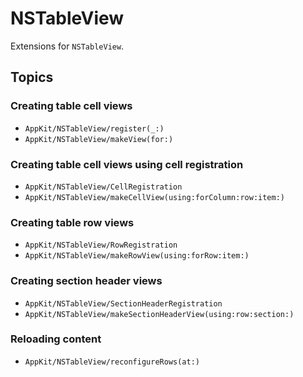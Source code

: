 # NSTableView

Extensions for `NSTableView`.

## Topics

### Creating table cell views

- ``AppKit/NSTableView/register(_:)``
- ``AppKit/NSTableView/makeView(for:)``

### Creating table cell views using cell registration

- ``AppKit/NSTableView/CellRegistration``
- ``AppKit/NSTableView/makeCellView(using:forColumn:row:item:)``

### Creating table row views

- ``AppKit/NSTableView/RowRegistration``
- ``AppKit/NSTableView/makeRowView(using:forRow:item:)``

### Creating section header views

- ``AppKit/NSTableView/SectionHeaderRegistration``
- ``AppKit/NSTableView/makeSectionHeaderView(using:row:section:)``

### Reloading content

- ``AppKit/NSTableView/reconfigureRows(at:)``
